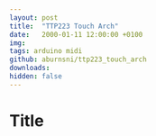 ```yaml
---
layout: post
title:  "TTP223 Touch Arch"
date:   2000-01-11 12:00:00 +0100
img: 
tags: arduino midi
github: aburnsni/ttp223_touch_arch
downloads:
hidden: false
---
```

# Title